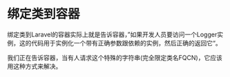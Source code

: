 # 绑定类到容器

绑定类到Laravel的容器实际上就是告诉容器，”如果开发人员要访问一个Logger实例，这的代码用于实例化一个带有正确参数跟依赖的实例，然后正确的返回它“。

我们正在告诉容器，当有人请求这个特殊的字符串\(完全限定类名FQCN\)，它应该用这种方式来解决。



